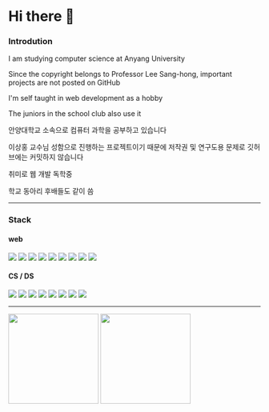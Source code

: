 # Hi there 👋

### Introdution

I am studying computer science at Anyang University


Since the copyright belongs to Professor Lee Sang-hong, important projects are not posted on GitHub


I'm self taught in web development as a hobby


The juniors in the school club also use it
 




안양대학교 소속으로 컴퓨터 과학을 공부하고 있습니다


이상홍 교수님 성함으로 진행하는 프로젝트이기 때문에 저작권 및 연구도용 문제로 깃허브에는 커밋하지 않습니다


취미로 웹 개발 독학중 


학교 동아리 후배들도 같이 씀

---

### Stack

#### web
<img src="https://img.shields.io/badge/HTML-E34F26?style=for-the-badge&logo=HTML5&logoColor=white"> <img src="https://img.shields.io/badge/CSS-1572B6?style=for-the-badge&logo=CSS3&logoColor=white">
<img src="https://img.shields.io/badge/JavaScript-F7DF1E?style=for-the-badge&logo=javascript&logoColor=white">
<img src="https://img.shields.io/badge/Node.js-339933?style=for-the-badge&logo=nodedotjs&logoColor=white">
<img src="https://img.shields.io/badge/Vue.js-4FC08D?style=for-the-badge&logo=vuedotjs&logoColor=white">
<img src="https://img.shields.io/badge/Spring-6DB33F?style=for-the-badge&logo=Spring&logoColor=white">
<img src="https://img.shields.io/badge/SpringBoot-6DB33F?style=for-the-badge&logo=Spring Boot&logoColor=white">
<img src="https://img.shields.io/badge/AWS-FF9900?style=for-the-badge&logo=amazonaws&logoColor=white"> 
<img src="https://img.shields.io/badge/MySQL-4479A1?style=for-the-badge&logo=mysql&logoColor=white">



#### CS / DS
<img src="https://img.shields.io/badge/C-A8B9CC?style=for-the-badge&logo=C&logoColor=white"> <img src="https://img.shields.io/badge/Linux-FCC624?style=for-the-badge&logo=linux&logoColor=white"> 
<img src="https://img.shields.io/badge/Python-3776AB?style=for-the-badge&logo=Python&logoColor=white"> 
<img src="https://img.shields.io/badge/OpenCV-5C3EE8?style=for-the-badge&logo=opencv&logoColor=white"> 
<img src="https://img.shields.io/badge/Tensorflow-FF6F00?style=for-the-badge&logo=tensorflow&logoColor=white"> 
<img src="https://img.shields.io/badge/scikitLearn-F7931E?style=for-the-badge&logo=scikitlearn&logoColor=white"> 
<img src="https://img.shields.io/badge/Numpy-013243?style=for-the-badge&logo=numpy&logoColor=white"> 
<img src="https://img.shields.io/badge/r-276DC3?style=for-the-badge&logo=r&logoColor=white">

---

<a href="https://github.com/imysh578"><img align="center" style="height:180px" src="https://github-readme-stats.vercel.app/api/top-langs/?username=youngeun-dev&layout=compact&theme=nord&hide_border=true" /></a> 
<a href="https://github.com/imysh578"><img align="center" style="height:180px" src="https://github-readme-stats.vercel.app/api/top-langs/?username=Jeck0507&layout=compact&theme=nord&hide_border=true" /></a> 




